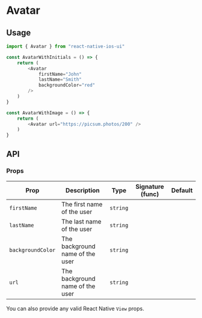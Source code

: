 # Avatar

## Usage

```javascript
import { Avatar } from "react-native-ios-ui"

const AvatarWithInitials = () => {
    return (
        <Avatar
            firstName="John"
            lastName="Smith"
            backgroundColor="red"
        />
    )
}

const AvatarWithImage = () => {
    return (
        <Avatar url="https://picsum.photos/200" />
    )
}
```

## API

### Props

| Prop | Description | Type | Signature (func) | Default |
| --- | --- | --- | --- | --- |
| `firstName` | The first name of the user | `string` |  |  |
| `lastName` | The last name of the user | `string` |  |  |
| `backgroundColor` | The background name of the user | `string` |  |  |
| `url` | The background name of the user | `string` |  |  |



You can also provide any valid React Native `View` props.
